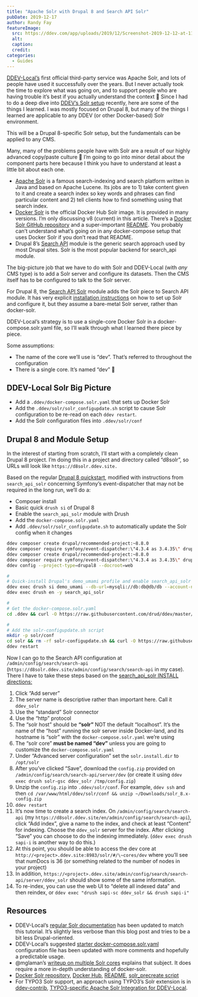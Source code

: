```yaml
---
title: "Apache Solr with Drupal 8 and Search API Solr"
pubDate: 2019-12-17
author: Randy Fay
featureImage:
  src: https://ddev.com/app/uploads/2019/12/Screenshot-2019-12-12-at-11.11.13-AM-e1611331510843.png
  alt:
  caption:
  credit:
categories:
  - Guides
---
```


[DDEV-Local’s](http://ddev.com/ddev-local) first official third-party service was Apache Solr, and lots of people have used it successfully over the years. But I never actually took the time to explore what was going on, and to support people who are having trouble it’s best if you actually understand the context 🙂 Since I had to do a deep dive into [DDEV’s Solr setup](https://ddev.readthedocs.io/en/stable/users/extend/additional-services/#apache-solr) recently, here are some of the things I learned. I was mostly focused on Drupal 8, but many of the things I learned are applicable to any DDEV (or other Docker-based) Solr environment.

This will be a Drupal 8-specific Solr setup, but the fundamentals can be applied to any CMS.

Many, many of the problems people have with Solr are a result of our highly advanced copy/paste culture 🙂 I’m going to go into minor detail about the component parts here because I think you have to understand at least a little bit about each one.

- [Apache Solr](https://lucene.apache.org/solr/) is a famous search-indexing and search platform written in Java and based on Apache Lucene. Its jobs are to 1) take content given to it and create a search index so key words and phrases can find particular content and 2) tell clients how to find something using that search index.
- [Docker Solr](https://hub.docker.com/%5F/solr/) is the official Docker Hub Solr image. It is provided in many versions. I’m only discussing v8 (current) in this article. There’s a [Docker Solr GitHub repository](https://github.com/docker-solr/docker-solr) and a super-important [README](https://github.com/docker-solr/docker-solr/blob/master/README.md). You probably can’t understand what’s going on in any docker-compose setup that uses Docker Solr if you don’t read that README.
- Drupal 8’s [Search API](https://www.drupal.org/project/search%5Fapi) module is the generic search approach used by most Drupal sites. Solr is the most popular backend for search_api module.

The big-picture job that we have to do with Solr and DDEV-Local (with _any_ CMS type) is to add a Solr server and configure its datasets. Then the CMS itself has to be configured to talk to the Solr server.

For Drupal 8, the [Search API Solr](https://www.drupal.org/project/search%5Fapi%5Fsolr) module adds the Solr piece to Search API module. It has very explicit [installation instructions](https://git.drupalcode.org/project/search%5Fapi%5Fsolr/blob/8.x-3.x/INSTALL.md) on how to set up Solr and configure it, but they assume a bare-metal Solr server, rather than docker-solr.

DDEV-Local’s strategy is to use a single-core Docker Solr in a docker-compose.solr.yaml file, so I’ll walk through what I learned there piece by piece.

Some assumptions:

- The name of the core we’ll use is “dev”. That’s referred to throughout the configuration
- There is a single core. It’s named “dev” 🙂

## DDEV-Local Solr Big Picture

- Add a `.ddev/docker-compose.solr.yaml` that sets up Docker Solr
- Add the `.ddev/solr/solr_configupdate.sh` script to cause Solr configuration to be re-read on each `ddev restart`.
- Add the Solr configuration files into `.ddev/solr/conf`

## Drupal 8 and Module Setup

In the interest of starting from scratch, I’ll start with a completely clean Drupal 8 project. I’m doing this in a project and directory called “d8solr”, so URLs will look like `https://d8solr.ddev.site.`

Based on the regular [Drupal 8 quickstart](https://ddev.readthedocs.io/en/stable/users/cli-usage/#drupal-8-quickstart), modified with instructions from `search_api_solr` concerning Symfony’s event-dispatcher that may not be required in the long run, we’ll do a:

- Composer install
- Basic quick `drush si` of Drupal 8
- Enable the `search_api_solr` module with Drush
- Add the `docker-compose.solr.yaml`
- Add `.ddev/solr/solr_configupdate.sh` to automatically update the Solr config when it changes

```bash
ddev composer create drupal/recommended-project:~8.8.0
ddev composer require symfony/event-dispatcher:\"4.3.4 as 3.4.35\" drupal/search_api_solr ddev config --project-type=drupal8 --docroot=web
ddev composer create drupal/recommended-project:~8.8.0
ddev composer require symfony/event-dispatcher:\"4.3.4 as 3.4.35\" drupal/search_api_solr
ddev config --project-type=drupal8 --docroot=web

#
# Quick-install Drupal's demo_umami profile and enable search_api_solr
ddev exec drush si demo_umami --db-url=mysqli://db:db@db/db --account-name=admin --account-pass=admin
ddev exec drush en -y search_api_solr

#
# Get the docker-compose.solr.yaml
cd .ddev && curl -O https://raw.githubusercontent.com/drud/ddev/master/pkg/servicetest/testdata/TestServices/docker-compose.solr.yaml

#
# Add the solr-configupdate.sh script
mkdir -p solr/conf
cd solr && rm -rf solr-configupdate.sh && curl -O https://raw.githubusercontent.com/drud/ddev/master/pkg/servicetest/testdata/TestServices/solr-configupdate.sh && chmod +x solr-configupdate.sh
ddev restart

```

Now I can go to the Search API configuration at `/admin/config/search/search-api` (`https://d8solr.ddev.site/admin/config/search/search-api` in my case). There I have to take these steps based on the [search_api_solr INSTALL directions:](https://git.drupalcode.org/project/search%5Fapi%5Fsolr/blob/8.x-3.x/INSTALL.md)

1. Click “Add server”
2. The server name is descriptive rather than important here. Call it `ddev_solr`
3. Use the “standard” Solr connector
4. Use the “http” protocol
5. The “solr host” should be **“solr”** NOT the default “localhost”. It’s the name of the “host” running the solr server inside Docker-land, and its hostname is “solr” with the `docker-compose.solr.yaml` we’re using
6. The “solr core” **must be named “dev”** unless you are going to customize the `docker-compose.solr.yaml`
7. Under “Advanced server configuration” set the `solr.install.dir` to `/opt/solr`
8. After you’ve clicked “Save”, download the `config.zip` provided on `/admin/config/search/search-api/server/dev` (or create it using `ddev exec drush solr-gsc ddev_solr /tmp/config.zip`)
9. Unzip the `config.zip` into `.ddev/solr/conf`. For example, `ddev ssh` and then `cd /var/www/html/ddev/solr/conf && unzip ~/Downloads/solr_8.x-config.zip`
10. `ddev restart`
11. It’s now time to create a search index. On `/admin/config/search/search-api` (my `https://d8solr.ddev.site/en/admin/config/search/search-api`), click “Add index”, give a name to the index, and check at least “Content” for indexing. Choose the `ddev_solr` server for the index. After clicking “Save” you can choose to do the indexing immediately. (`ddev exec drush sapi-i` is another way to do this.)
12. At this point, you should be able to access the dev core at `http://<project>.ddev.site:8983/solr/#/\~cores/dev` where you’ll see that numDocs is 36 (or something related to the number of nodes in your project)
13. In addition, `https://<project>.ddev.site/admin/config/search/search-api/server/ddev_solr` should show some of the same information.
14. To re-index, you can use the web UI to “delete all indexed data” and then reindex, or `ddev exec "drush sapi-sc ddev_solr && drush sapi-i"`

## Resources

- DDEV-Local’s [regular Solr documentation](https://ddev.readthedocs.io/en/latest/users/extend/additional-services/#apache-solr) has been updated to match this tutorial. It’s slightly less verbose than this blog post and tries to be a bit less Drupal-oriented.
- DDEV-Local’s suggested [starter docker-compose.solr.yaml](https://github.com/drud/ddev/blob/master/pkg/servicetest/testdata/TestServices/docker-compose.solr.yaml) configuration file has been updated with more comments and hopefully a predictable usage.
- @mglaman’s [writeup on multiple Solr cores](https://glamanate.com/blog/using-multiple-solr-cores-ddev) explains that subject. It does require a more in-depth understanding of docker-solr.
- [Docker Solr repository](https://github.com/docker-solr/docker-solr), [Docker Hub](https://hub.docker.com/%5F/solr/), [README](https://github.com/docker-solr/docker-solr/blob/master/README.md), [solr_precreate script](https://github.com/docker-solr/docker-solr/blob/master/scripts/solr-precreate)
- For TYPO3 Solr support, an approach using TYPO3’s Solr extension is in [ddev-contrib](https://github.com/drud/ddev-contrib), [TYPO3-specific Apache Solr Integration for DDEV-Local](https://github.com/drud/ddev-contrib/tree/master/docker-compose-services/typo3-solr).
